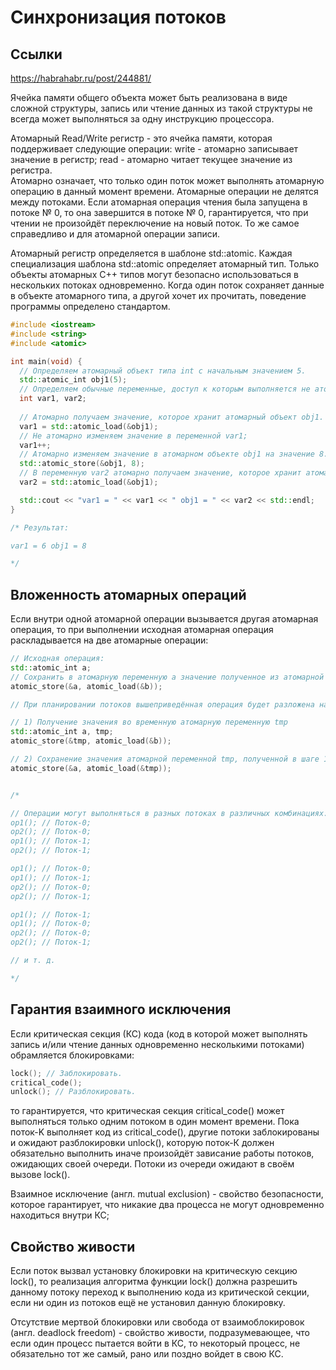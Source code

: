 # Синхронизация потоков  
## Ссылки
https://habrahabr.ru/post/244881/

Ячейка памяти общего объекта может быть реализована в виде сложной структуры, запись или чтение данных из такой структуры не всегда может выполняться за одну инструкцию процессора.

Атомарный Read/Write регистр - это ячейка памяти, которая поддерживает следующие операции:
write - атомарно записывает значение в регистр;
read - атомарно читает текущее значение из регистра.  
Атомарно означает, что только один поток может выполнять атомарную операцию в данный момент времени.
Атомарные операции не делятся между потоками. Если атомарная операция чтения была запущена в потоке № 0, то она завершится в потоке № 0, гарантируется, что при чтении не произойдёт переключение на новый поток. То же самое справедливо и для атомарной операции записи.

Атомарный регистр определяется в шаблоне std::atomic. Каждая специализация шаблона std::atomic определяет атомарный тип. Только объекты атомарных С++ типов могут безопасно использоваться в нескольких потоках одновременно. Когда один поток сохраняет данные в объекте атомарного типа, а другой хочет их прочитать, поведение программы определено стандартом.

```c++
#include <iostream>
#include <string>
#include <atomic>

int main(void) {
  // Определяем атомарный объект типа int с начальным значением 5.
  std::atomic_int obj1(5);
  // Определяем обычные переменные, доступ к которым выполняется не атомарно.
  int var1, var2;
  
  // Атомарно получаем значение, которое хранит атомарный объект obj1.
  var1 = std::atomic_load(&obj1);
  // Не атомарно изменяем значение в переменной var1;
  var1++;
  // Атомарно изменяем значение в атомарном объекте obj1 на значение 8.
  std::atomic_store(&obj1, 8);
  // В переменную var2 атомарно получаем значение, которое хранит атомарный объект obj.
  var2 = std::atomic_load(&obj1);

  std::cout << "var1 = " << var1 << " obj1 = " << var2 << std::endl;
}

/* Результат:

var1 = 6 obj1 = 8

*/
```
## Вложенность атомарных операций
Если внутри одной атомарной операции вызывается другая атомарная операция, то при выполнении исходная атомарная операция раскладывается на две атомарные операции: 
```c++
// Исходная операция:
std::atomic_int a;
// Сохранить в атомарную переменную a значение полученное из атомарной переменной b.
atomic_store(&a, atomic_load(&b));

// При планировании потоков вышеприведённая операция будет разложена на следующие две атомарные операции:

// 1) Получение значения во временную атомарную переменную tmp
std::atomic_int a, tmp;
atomic_store(&tmp, atomic_load(&b));

// 2) Сохранение значения атомарной переменной tmp, полученной в шаге 1 в атомарную переменную a.
atomic_store(&a, atomic_load(&tmp));


/*

// Операции могут выполняться в разных потоках в различных комбинациях:
op1(); // Поток-0;
op2(); // Поток-0;
op1(); // Поток-1;
op2(); // Поток-1;

op1(); // Поток-0;
op1(); // Поток-1;
op2(); // Поток-0;
op2(); // Поток-1;

op1(); // Поток-1;
op1(); // Поток-0;
op2(); // Поток-0;
op2(); // Поток-1;

// и т. д.

*/

```

## Гарантия взаимного исключения

Если критическая секция (КС) кода (код в которой может выполнять запись и/или чтение данных одновременно несколькими потоками) обрамляется блокировками:
```c++
lock(); // Заблокировать.
critical_code();
unlock(); // Разблокировать.
```
то гарантируется, что критическая секция critical_code() может выполняться только одним потоком в один момент времени. Пока поток-K выполняет код из critical_code(), другие потоки заблокированы и ожидают разблокировки unlock(), которую поток-К должен обязательно выполнить иначе произойдёт зависание работы потоков, ожидающих своей очереди. Потоки из очереди ожидают в своём вызове lock().

Взаимное исключение (англ. mutual exclusion) - свойство безопасности, которое гарантирует, что никакие два процесса не могут одновременно находиться внутри КС;

## Свойство живости

Если поток вызвал установку блокировки на критическую секцию lock(), то реализация алгоритма функции lock() должна разрешить данному потоку переход к выполнению кода из критической секции, если ни один из потоков ещё не установил данную блокировку.

Отсутствие мертвой блокировки или свобода от взаимоблокировок (англ. deadlock freedom) - свойство живости, подразумевающее, что если один процесс пытается войти в КС, то некоторый процесс, не обязательно тот же самый, рано или поздно войдет в свою КС.
